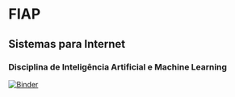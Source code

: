 # FIAP

## Sistemas para Internet

### Disciplina de Inteligência Artificial e Machine Learning

[![Binder](https://mybinder.org/badge_logo.svg)](https://mybinder.org/v2/gh/azabraao/AI-workout/master)
